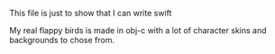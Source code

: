 This file is just to show that I can write swift

My real flappy birds is made in obj-c with a lot of character skins and backgrounds to chose from.
